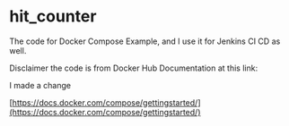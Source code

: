 # hit_counter
The code for Docker Compose Example, and I use it for Jenkins CI CD as well.

Disclaimer the code is from Docker Hub Documentation at this link:
 
I made a change
 
[https://docs.docker.com/compose/gettingstarted/](https://docs.docker.com/compose/gettingstarted/)
